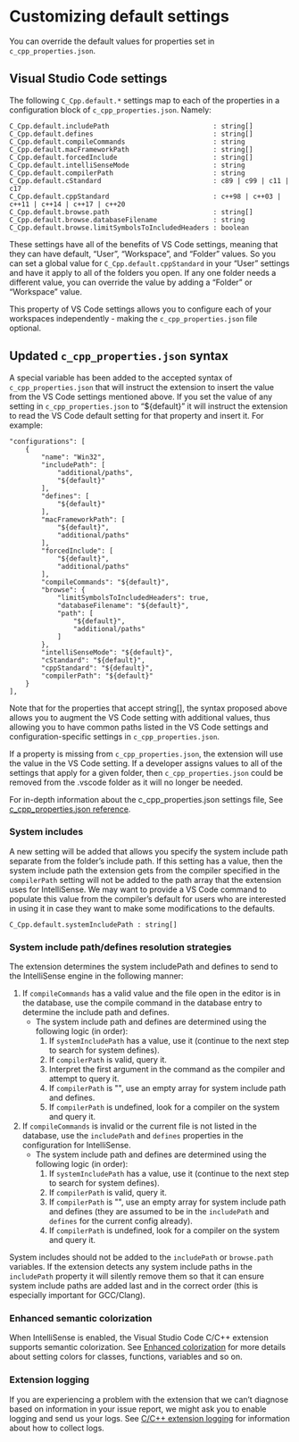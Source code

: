 # Customizing default settings

You can override the default values for properties set in `c_cpp_properties.json`.

## Visual Studio Code settings

The following `C_Cpp.default.*` settings map to each of the properties in a configuration block of `c_cpp_properties.json`. Namely:

    C_Cpp.default.includePath                          : string[]
    C_Cpp.default.defines                              : string[]
    C_Cpp.default.compileCommands                      : string
    C_Cpp.default.macFrameworkPath                     : string[]
    C_Cpp.default.forcedInclude                        : string[]
    C_Cpp.default.intelliSenseMode                     : string
    C_Cpp.default.compilerPath                         : string
    C_Cpp.default.cStandard                            : c89 | c99 | c11 | c17
    C_Cpp.default.cppStandard                          : c++98 | c++03 | c++11 | c++14 | c++17 | c++20
    C_Cpp.default.browse.path                          : string[]
    C_Cpp.default.browse.databaseFilename              : string
    C_Cpp.default.browse.limitSymbolsToIncludedHeaders : boolean

These settings have all of the benefits of VS Code settings, meaning that they can have default, “User”, “Workspace”, and “Folder” values. So you can set a global value for `C_Cpp.default.cppStandard` in your “User” settings and have it apply to all of the folders you open. If any one folder needs a different value, you can override the value by adding a “Folder” or “Workspace” value.

This property of VS Code settings allows you to configure each of your workspaces independently - making the `c_cpp_properties.json` file optional.

## Updated `c_cpp_properties.json` syntax

A special variable has been added to the accepted syntax of `c_cpp_properties.json` that will instruct the extension to insert the value from the VS Code settings mentioned above. If you set the value of any setting in `c_cpp_properties.json` to “${default}” it will instruct the extension to read the VS Code default setting for that property and insert it. For example:

    "configurations": [
        {
            "name": "Win32",
            "includePath": [
                "additional/paths",
                "${default}"
            ],
            "defines": [
                "${default}"
            ],
            "macFrameworkPath": [
                "${default}",
                "additional/paths"
            ],
            "forcedInclude": [
                "${default}",
                "additional/paths"
            ],
            "compileCommands": "${default}",
            "browse": {
                "limitSymbolsToIncludedHeaders": true,
                "databaseFilename": "${default}",
                "path": [
                    "${default}",
                    "additional/paths"
                ]
            },
            "intelliSenseMode": "${default}",
            "cStandard": "${default}",
            "cppStandard": "${default}",
            "compilerPath": "${default}"
        }
    ],

Note that for the properties that accept string\[\], the syntax proposed above allows you to augment the VS Code setting with additional values, thus allowing you to have common paths listed in the VS Code settings and configuration-specific settings in `c_cpp_properties.json`.

If a property is missing from `c_cpp_properties.json`, the extension will use the value in the VS Code setting. If a developer assigns values to all of the settings that apply for a given folder, then `c_cpp_properties.json` could be removed from the .vscode folder as it will no longer be needed.

For in-depth information about the c_cpp_properties.json settings file, See [c_cpp_properties.json reference](/docs/cpp/c-cpp-properties-schema-reference.md).

### System includes

A new setting will be added that allows you specify the system include path separate from the folder’s include path. If this setting has a value, then the system include path the extension gets from the compiler specified in the `compilerPath` setting will not be added to the path array that the extension uses for IntelliSense. We may want to provide a VS Code command to populate this value from the compiler’s default for users who are interested in using it in case they want to make some modifications to the defaults.

    C_Cpp.default.systemIncludePath : string[]

### System include path/defines resolution strategies

The extension determines the system includePath and defines to send to the IntelliSense engine in the following manner:

1.  If `compileCommands` has a valid value and the file open in the editor is in the database, use the compile command in the database entry to determine the include path and defines.
    - The system include path and defines are determined using the following logic (in order):
      1.  If `systemIncludePath` has a value, use it (continue to the next step to search for system defines).
      2.  If `compilerPath` is valid, query it.
      3.  Interpret the first argument in the command as the compiler and attempt to query it.
      4.  If `compilerPath` is "", use an empty array for system include path and defines.
      5.  If `compilerPath` is undefined, look for a compiler on the system and query it.
2.  If `compileCommands` is invalid or the current file is not listed in the database, use the `includePath` and `defines` properties in the configuration for IntelliSense.
    - The system include path and defines are determined using the following logic (in order):
      1.  If `systemIncludePath` has a value, use it (continue to the next step to search for system defines).
      2.  If `compilerPath` is valid, query it.
      3.  If `compilerPath` is "", use an empty array for system include path and defines (they are assumed to be in the `includePath` and `defines` for the current config already).
      4.  If `compilerPath` is undefined, look for a compiler on the system and query it.

System includes should not be added to the `includePath` or `browse.path` variables. If the extension detects any system include paths in the `includePath` property it will silently remove them so that it can ensure system include paths are added last and in the correct order (this is especially important for GCC/Clang).

### Enhanced semantic colorization

When IntelliSense is enabled, the Visual Studio Code C/C++ extension supports semantic colorization. See [Enhanced colorization](/docs/cpp/colorization-cpp.md) for more details about setting colors for classes, functions, variables and so on.

### Extension logging

If you are experiencing a problem with the extension that we can’t diagnose based on information in your issue report, we might ask you to enable logging and send us your logs. See [C/C++ extension logging](/docs/cpp/enable-logging-cpp.md) for information about how to collect logs.
